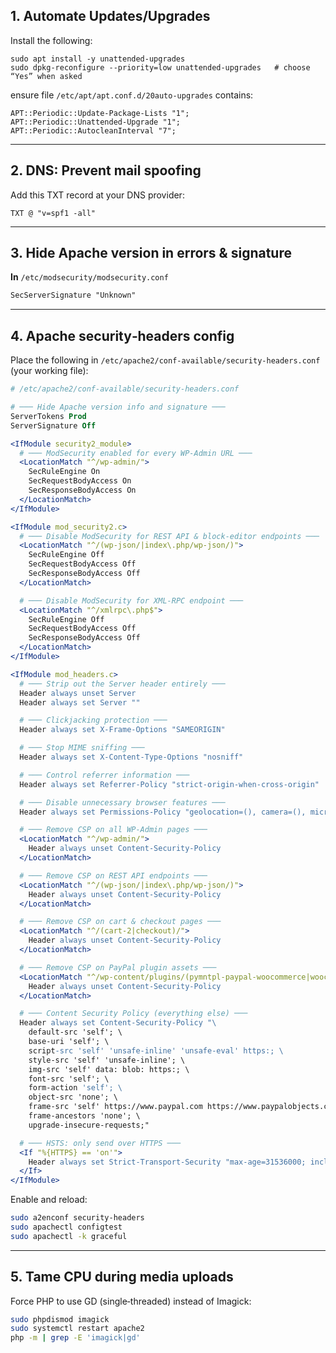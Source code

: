 ## 1. Automate Updates/Upgrades
Install the following:
```
sudo apt install -y unattended-upgrades
sudo dpkg-reconfigure --priority=low unattended-upgrades   # choose “Yes” when asked
```
ensure file `/etc/apt/apt.conf.d/20auto-upgrades` contains:
```
APT::Periodic::Update-Package-Lists "1";
APT::Periodic::Unattended-Upgrade "1";
APT::Periodic::AutocleanInterval "7";
```

---

## 2. DNS: Prevent mail spoofing  
Add this TXT record at your DNS provider:  
```
TXT @ "v=spf1 -all"
```

---

## 3. Hide Apache version in errors & signature  

**In** `/etc/modsecurity/modsecurity.conf`  
```apache
SecServerSignature "Unknown"
```

---

## 4. Apache security‑headers config  
Place the following in `/etc/apache2/conf-available/security-headers.conf` (your working file):

```apache
# /etc/apache2/conf-available/security-headers.conf

# ─── Hide Apache version info and signature ───
ServerTokens Prod
ServerSignature Off

<IfModule security2_module>
  # ─── ModSecurity enabled for every WP-Admin URL ───
  <LocationMatch "^/wp-admin/">
    SecRuleEngine On
    SecRequestBodyAccess On
    SecResponseBodyAccess On
  </LocationMatch>
</IfModule>

<IfModule mod_security2.c>
  # ─── Disable ModSecurity for REST API & block-editor endpoints ───
  <LocationMatch "^/(wp-json/|index\.php/wp-json/)">
    SecRuleEngine Off
    SecRequestBodyAccess Off
    SecResponseBodyAccess Off
  </LocationMatch>

  # ─── Disable ModSecurity for XML-RPC endpoint ───
  <LocationMatch "^/xmlrpc\.php$">
    SecRuleEngine Off
    SecRequestBodyAccess Off
    SecResponseBodyAccess Off
  </LocationMatch>
</IfModule>

<IfModule mod_headers.c>
  # ─── Strip out the Server header entirely ───
  Header always unset Server
  Header always set Server ""

  # ─── Clickjacking protection ───
  Header always set X-Frame-Options "SAMEORIGIN"

  # ─── Stop MIME sniffing ───
  Header always set X-Content-Type-Options "nosniff"

  # ─── Control referrer information ───
  Header always set Referrer-Policy "strict-origin-when-cross-origin"

  # ─── Disable unnecessary browser features ───
  Header always set Permissions-Policy "geolocation=(), camera=(), microphone=(), payment=()"

  # ─── Remove CSP on all WP-Admin pages ───
  <LocationMatch "^/wp-admin/">
    Header always unset Content-Security-Policy
  </LocationMatch>

  # ─── Remove CSP on REST API endpoints ───
  <LocationMatch "^/(wp-json/|index\.php/wp-json/)">
    Header always unset Content-Security-Policy
  </LocationMatch>

  # ─── Remove CSP on cart & checkout pages ───
  <LocationMatch "^/(cart-2|checkout)/">
    Header always unset Content-Security-Policy
  </LocationMatch>

  # ─── Remove CSP on PayPal plugin assets ───
  <LocationMatch "^/wp-content/plugins/(pymntpl-paypal-woocommerce|woocommerce-paypal-payments)/">
    Header always unset Content-Security-Policy
  </LocationMatch>

  # ─── Content Security Policy (everything else) ───
  Header always set Content-Security-Policy "\
    default-src 'self'; \
    base-uri 'self'; \
    script-src 'self' 'unsafe-inline' 'unsafe-eval' https:; \
    style-src 'self' 'unsafe-inline'; \
    img-src 'self' data: blob: https:; \
    font-src 'self'; \
    form-action 'self'; \
    object-src 'none'; \
    frame-src 'self' https://www.paypal.com https://www.paypalobjects.com; \
    frame-ancestors 'none'; \
    upgrade-insecure-requests;"

  # ─── HSTS: only send over HTTPS ───
  <If "%{HTTPS} == 'on'">
    Header always set Strict-Transport-Security "max-age=31536000; includeSubDomains; preload"
  </If>
</IfModule>
```

Enable and reload:
```bash
sudo a2enconf security-headers
sudo apachectl configtest
sudo apachectl -k graceful
```

---

## 5. Tame CPU during media uploads  
Force PHP to use GD (single‑threaded) instead of Imagick:

```bash
sudo phpdismod imagick
sudo systemctl restart apache2
php -m | grep -E 'imagick|gd'
```

